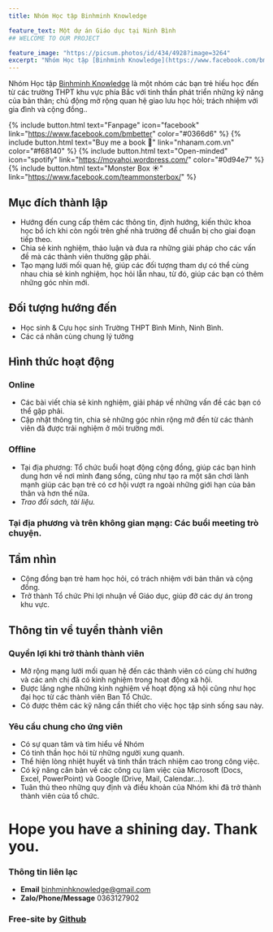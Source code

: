 ```yaml
---
title: Nhóm Học tập Binhminh Knowledge

feature_text: Một dự án Giáo dục tại Ninh Bình
## WELCOME TO OUR PROJECT

feature_image: "https://picsum.photos/id/434/4928?image=3264"
excerpt: "Nhóm Học tập [Binhminh Knowledge](https://www.facebook.com/bmbetter) là một nhóm các bạn trẻ hiếu học đến từ các trường THPT khu vực phía Bắc với tinh thần phát triển những kỹ năng của bản thân; chủ động mở rộng quan hệ giao lưu học hỏi; trách nhiệm với gia đình và cộng đồng."
---
```


Nhóm Học tập [Binhminh Knowledge](https://www.facebook.com/bmbetter) là một nhóm các bạn trẻ hiếu học đến từ các trường THPT khu vực phía Bắc với tinh thần phát triển những kỹ năng của bản thân; chủ động mở rộng quan hệ giao lưu học hỏi; trách nhiệm với gia đình và cộng đồng..

{% include button.html text="Fanpage" icon="facebook" link="https://www.facebook.com/bmbetter" color="#0366d6" %} {% include button.html text="Buy me a book 📖" link="nhanam.com.vn" color="#f68140" %} {% include button.html text="Open-minded" icon="spotify" link="https://movahoi.wordpress.com/" color="#0d94e7" %} {% include button.html text="Monster Box ☀️" link="https://www.facebook.com/teammonsterbox/" %}

## Mục đích thành lập

- Hướng đến cung cấp thêm các thông tin, định hướng, kiến thức khoa học bổ ích khi còn ngồi trên ghế nhà trường để chuẩn bị cho giai đoạn tiếp theo.
- Chia sẻ kinh nghiệm, thảo luận và đưa ra những giải pháp cho các vấn đề mà các thành viên thường gặp phải.
- Tạo mạng lưới mối quan hệ, giúp các đối tượng tham dự có thể cùng nhau chia sẻ kinh nghiệm, học hỏi lẫn nhau, từ đó, giúp các bạn có thêm những góc nhìn mới.



## Đối tượng hướng đến

- Học sinh & Cựu học sinh Trường THPT Bình Minh, Ninh Bình.
- Các cá nhân cùng chung lý tưởng


## Hình thức hoạt động
### Online

- Các bài viết chia sẻ kinh nghiệm, giải pháp về những vấn đề các bạn có thể gặp phải. 
- Cập nhật thông tin, chia sẻ những góc nhìn rộng mở đến từ các thành viên đã được trải nghiệm ở môi trường mới.



  
### Offline

- Tại địa phương: Tổ chức buổi hoạt động cộng đồng, giúp các bạn hình dung hơn về nơi mình đang sống, cũng như tạo ra một sân chơi lành mạnh giúp các bạn trẻ có cơ hội vượt ra ngoài những giới hạn của bản thân và hơn thế nữa.
- _Trao đổi sách, tài liệu._


### Tại địa phương và trên không gian mạng: Các buổi meeting trò chuyện.



## Tầm nhìn


- Cộng đồng bạn trẻ ham học hỏi, có trách nhiệm với bản thân và cộng đồng.
- Trở thành Tổ chức Phi lợi nhuận về Giáo dục, giúp đỡ các dự án trong khu vực.


## Thông tin về tuyển thành viên
### Quyền lợi khi trở thành thành viên

- Mở rộng mạng lưới mối quan hệ đến các thành viên có cùng chí hướng và các anh chị đã có kinh nghiệm trong hoạt động xã hội.
- Được lắng nghe những kinh nghiệm về hoạt động xã hội cũng như học đại học từ các thành viên Ban Tổ Chức.
- Có được thêm các kỹ năng cần thiết cho việc học tập sinh sống sau này.
### Yêu cầu chung cho ứng viên

- Có sự quan tâm và tìm hiểu về Nhóm
- Có tinh thần học hỏi từ những người xung quanh.
- Thể hiện lòng nhiệt huyết và tinh thần trách nhiệm cao trong công việc.
- Có kỹ năng căn bản về các công cụ làm việc của Microsoft (Docs, Excel, PowerPoint) và Google (Drive, Mail, Calendar…).
- Tuân thủ theo những quy định và điều khoản của Nhóm khi đã trở thành thành viên của tổ chức.

# Hope you have a shining day. Thank you.

### Thông tin liên lạc
- **Email** binhminhknowledge@gmail.com
- **Zalo/Phone/Message** 0363127902

### Free-site by **[Github](https://www.github.io/)**

